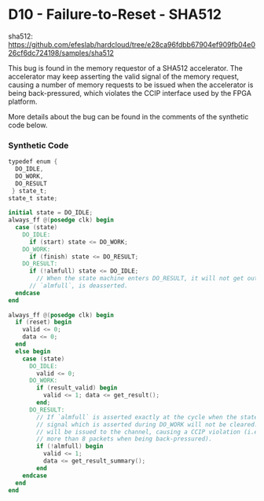 # D10 - Failure-to-Reset - SHA512

sha512: https://github.com/efeslab/hardcloud/tree/e28ca96fdbb67904ef909fb04e026cf6dc724198/samples/sha512

This bug is found in the memory requestor of a SHA512 accelerator. The accelerator may keep asserting the valid signal of the memory request, causing a number of memory requests to be issued when the accelerator is being back-pressured, which violates the CCIP interface used by the FPGA platform.

More details about the bug can be found in the comments of the synthetic code below.

### Synthetic Code
``` verilog
typedef enum {
  DO_IDLE,
  DO_WORK,
  DO_RESULT
 } state_t;
state_t state;
 
initial state = DO_IDLE;
always_ff @(posedge clk) begin
  case (state)
    DO_IDLE:
      if (start) state <= DO_WORK;
    DO_WORK:
      if (finish) state <= DO_RESULT;
    DO_RESULT: 
      if (!almfull) state <= DO_IDLE;
    	// When the state machine enters DO_RESULT, it will not get out of it until the back-pressure signal,
      // `almfull`, is deasserted.
  endcase
end
 
always_ff @(posedge clk) begin
  if (reset) begin
    valid <= 0;
    data <= 0;
  end
  else begin
    case (state)
      DO_IDLE:
        valid <= 0;
      DO_WORK:
        if (result_valid) begin
          valid <= 1; data <= get_result();
        end;
      DO_RESULT:
        // If `almfull` is asserted exactly at the cycle when the state machine enters DO_RESULT, the `valid`
        // signal which is asserted during DO_WORK will not be cleared. As a result, multiple write requests
        // will be issued to the channel, causing a CCIP violation (i.e., the accelerator should not send out
        // more than 8 packets when being back-pressured).
        if (!almfull) begin
          valid <= 1;
          data <= get_result_summary();
        end
    endcase
  end
end
```
